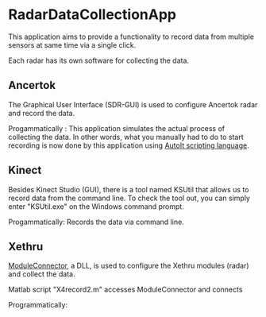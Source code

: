 # RadarDataCollectionApp

This application aims to provide a functionality to record data from multiple sensors at same time via a single click.


Each radar has its own software for collecting the data. 


## Ancertok

The Graphical User Interface (SDR-GUI) is used to configure Ancertok radar and record the data. 

Progammatically : This application simulates the actual process of collecting the data. In other words, what you manually had
to do to start recording is now done by this application using [AutoIt scripting language](https://www.autoitscript.com/site/). 

## Kinect

Besides Kinect Studio (GUI), there is a tool named KSUtil that allows us to record data from the command line. To check the tool out, you can simply enter "KSUtil.exe" on the Windows command prompt. 

Progammatically: Records the data via command line. 

## Xethru

[ModuleConnector]( https://www.xethru.com/community/resources/module-connector-windows.78/), a DLL, is used to configure the Xethru modules (radar) and collect the data. 

Matlab script "X4record2.m" accesses ModuleConnector and connects 


Programmatically: 
